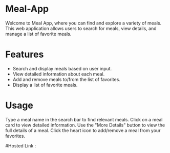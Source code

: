 # Meal-App
Welcome to Meal App, where you can find and explore a variety of meals. This web application allows users to search for meals, view details, and manage a list of favorite meals.

# Features
- Search and display meals based on user input.
- View detailed information about each meal.
- Add and remove meals to/from the list of favorites.
- Display a list of favorite meals.

# Usage
Type a meal name in the search bar to find relevant meals.
Click on a meal card to view detailed information.
Use the "More Details" button to view the full details of a meal.
Click the heart icon to add/remove a meal from your favorites.

#Hosted Link :
